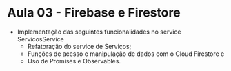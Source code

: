 # Aula 03 - Firebase e Firestore
- Implementação das seguintes funcionalidades no service ServicosService
    - Refatoração do service de Serviços;
    - Funções de acesso e manipulação de dados com o Cloud Firestore e
    - Uso de Promises e Observables.